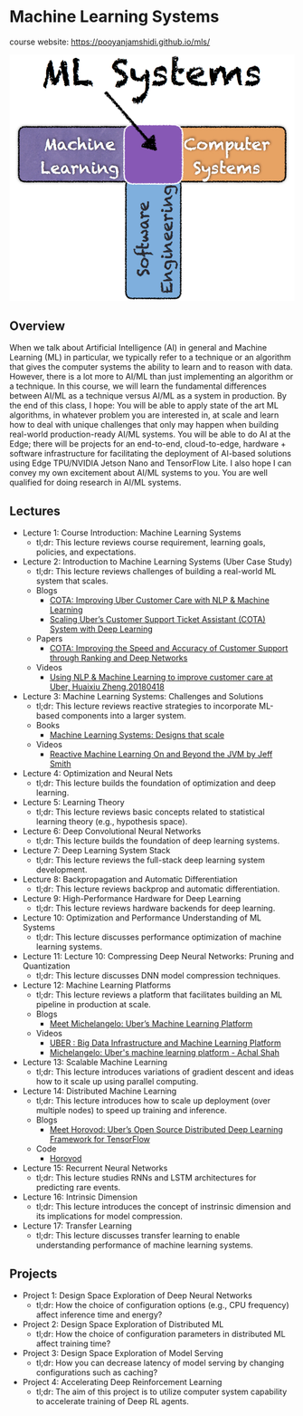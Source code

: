 # Machine Learning Systems

course website: https://pooyanjamshidi.github.io/mls/

![](ml-systems-cover.png)

## Overview 

When we talk about Artificial Intelligence (AI) in general and Machine Learning (ML) in particular, we typically refer to a technique or an algorithm that gives the computer systems the ability to learn and to reason with data. However, there is a lot more to AI/ML than just implementing an algorithm or a technique. In this course, we will learn the fundamental differences between AI/ML as a technique versus AI/ML as a system in production. By the end of this class, I hope:
You will be able to apply state of the art ML algorithms, in whatever problem you are interested in, at scale and learn how to deal with unique challenges that only may happen when building real-world production-ready AI/ML systems.
You will be able to do AI at the Edge; there will be projects for an end-to-end, cloud-to-edge, hardware + software infrastructure for facilitating the deployment of AI-based solutions using Edge TPU/NVIDIA Jetson Nano and TensorFlow Lite.
I also hope I can convey my own excitement about AI/ML systems to you.
You are well qualified for doing research in AI/ML systems.

## Lectures

- Lecture 1: Course Introduction: Machine Learning Systems
  - tl;dr: This lecture reviews course requirement, learning goals, policies, and expectations.
- Lecture 2: Introduction to Machine Learning Systems (Uber Case Study)
  - tl;dr: This lecture reviews challenges of building a real-world ML system that scales.
  - Blogs
    - [COTA: Improving Uber Customer Care with NLP & Machine Learning](https://eng.uber.com/cota/)
    - [Scaling Uber’s Customer Support Ticket Assistant (COTA) System with Deep Learning](https://eng.uber.com/cota-v2/)
  - Papers
    - [COTA: Improving the Speed and Accuracy of Customer Support through Ranking and Deep Networks](https://arxiv.org/pdf/1807.01337.pdf)
  - Videos
    - [Using NLP & Machine Learning to improve customer care at Uber, Huaixiu Zheng,20180418](https://www.youtube.com/watch?v=_l5wbgoLYTo)
- Lecture 3: Machine Learning Systems: Challenges and Solutions
  - tl;dr: This lecture reviews reactive strategies to incorporate ML-based components into a larger system.
  - Books
    - [Machine Learning Systems: Designs that scale](https://www.manning.com/books/machine-learning-systems)
  - Videos
    - [Reactive Machine Learning On and Beyond the JVM by Jeff Smith](https://www.youtube.com/watch?v=akPLphTykwI)
- Lecture 4: Optimization and Neural Nets
  - tl;dr: This lecture builds the foundation of optimization and deep learning.
- Lecture 5: Learning Theory
  - tl;dr: This lecture reviews basic concepts related to statistical learning theory (e.g., hypothesis space).
- Lecture 6: Deep Convolutional Neural Networks
  - tl;dr: This lecture builds the foundation of deep learning systems.
- Lecture 7: Deep Learning System Stack
  - tl;dr: This lecture reviews the full-stack deep learning system development.
- Lecture 8: Backpropagation and Automatic Differentiation
  - tl;dr: This lecture reviews backprop and automatic differentiation.
- Lecture 9: High-Performance Hardware for Deep Learning
  - tl;dr: This lecture reviews hardware backends for deep learning.
- Lecture 10: Optimization and Performance Understanding of ML Systems
  - tl;dr: This lecture discusses performance optimization of machine learning systems.
- Lecture 11: Lecture 10: Compressing Deep Neural Networks: Pruning and Quantization
  - tl;dr: This lecture discusses DNN model compression techniques.
- Lecture 12: Machine Learning Platforms
  - tl;dr: This lecture reviews a platform that facilitates building an ML pipeline in production at scale.
  - Blogs
    - [Meet Michelangelo: Uber’s Machine Learning Platform](https://eng.uber.com/michelangelo-machine-learning-platform/)
  - Videos
    - [UBER : Big Data Infrastructure and Machine Learning Platform](https://www.youtube.com/watch?v=y3O94MnO_IU)
    - [Michelangelo: Uber's machine learning platform - Achal Shah](https://www.youtube.com/watch?v=hGy1cM7_koM)
- Lecture 13: Scalable Machine Learning
  - tl;dr: This lecture introduces variations of gradient descent and ideas how to it scale up using parallel computing.
- Lecture 14: Distributed Machine Learning
  - tl;dr: This lecture introduces how to scale up deployment (over multiple nodes) to speed up training and inference.
  - Blogs
    - [Meet Horovod: Uber’s Open Source Distributed Deep Learning Framework for TensorFlow](https://eng.uber.com/horovod/)
  - Code
    - [Horovod](https://github.com/horovod/horovod)
- Lecture 15: Recurrent Neural Networks
  - tl;dr: This lecture studies RNNs and LSTM architectures for predicting rare events.
- Lecture 16: Intrinsic Dimension
  - tl;dr: This lecture introduces the concept of instrinsic dimension and its implications for model compression.
- Lecture 17: Transfer Learning
  - tl;dr: This lecture discusses transfer learning to enable understanding performance of machine learning systems.

## Projects

- Project 1: Design Space Exploration of Deep Neural Networks
  - tl;dr: How the choice of configuration options (e.g., CPU frequency) affect inference time and energy?
- Project 2: Design Space Exploration of Distributed ML
  - tl;dr: How the choice of configuration parameters in distributed ML affect training time?
- Project 3: Design Space Exploration of Model Serving
  - tl;dr: How you can decrease latency of model serving by changing configurations such as caching?
- Project 4: Accelerating Deep Reinforcement Learning
  - tl;dr: The aim of this project is to utilize computer system capability to accelerate training of Deep RL agents.
